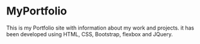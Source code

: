 # MyPortfolio
This is my Portfolio site with information about my work and projects.
it has been developed using HTML, CSS, Bootstrap, flexbox and JQuery.

